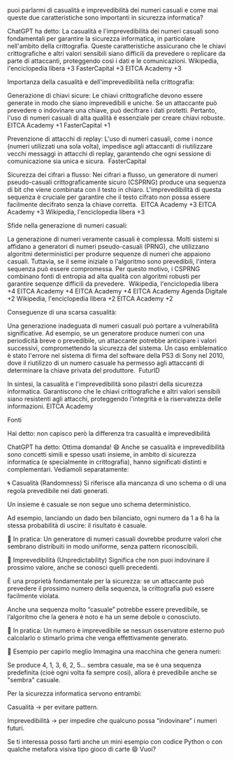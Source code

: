 puoi parlarmi di casualità e imprevedibilità dei numeri casuali e come mai queste due caratteristiche sono importanti in sicurezza informatica? 


ChatGPT ha detto:
​La casualità e l'imprevedibilità dei numeri casuali sono fondamentali per garantire la sicurezza informatica, in particolare nell'ambito della crittografia. Queste caratteristiche assicurano che le chiavi crittografiche e altri valori sensibili siano difficili da prevedere o replicare da parte di attaccanti, proteggendo così i dati e le comunicazioni.​
Wikipedia, l'enciclopedia libera
+3
FasterCapital
+3
EITCA Academy
+3

Importanza della casualità e dell'imprevedibilità nella crittografia:

Generazione di chiavi sicure: Le chiavi crittografiche devono essere generate in modo che siano imprevedibili e uniche. Se un attaccante può prevedere o indovinare una chiave, può decifrare i dati protetti. Pertanto, l'uso di numeri casuali di alta qualità è essenziale per creare chiavi robuste. ​
EITCA Academy
+1
FasterCapital
+1

Prevenzione di attacchi di replay: L'uso di numeri casuali, come i nonce (numeri utilizzati una sola volta), impedisce agli attaccanti di riutilizzare vecchi messaggi in attacchi di replay, garantendo che ogni sessione di comunicazione sia unica e sicura. ​
FasterCapital

Sicurezza dei cifrari a flusso: Nei cifrari a flusso, un generatore di numeri pseudo-casuali crittograficamente sicuro (CSPRNG) produce una sequenza di bit che viene combinata con il testo in chiaro. L'imprevedibilità di questa sequenza è cruciale per garantire che il testo cifrato non possa essere facilmente decifrato senza la chiave corretta. ​
EITCA Academy
+3
EITCA Academy
+3
Wikipedia, l'enciclopedia libera
+3

Sfide nella generazione di numeri casuali:

La generazione di numeri veramente casuali è complessa. Molti sistemi si affidano a generatori di numeri pseudo-casuali (PRNG), che utilizzano algoritmi deterministici per produrre sequenze di numeri che appaiono casuali. Tuttavia, se il seme iniziale o l'algoritmo sono prevedibili, l'intera sequenza può essere compromessa. Per questo motivo, i CSPRNG combinano fonti di entropia ad alta qualità con algoritmi robusti per garantire sequenze difficili da prevedere. ​
Wikipedia, l'enciclopedia libera
+4
EITCA Academy
+4
EITCA Academy
+4
EITCA Academy
Agenda Digitale
+2
Wikipedia, l'enciclopedia libera
+2
EITCA Academy
+2

Conseguenze di una scarsa casualità:

Una generazione inadeguata di numeri casuali può portare a vulnerabilità significative. Ad esempio, se un generatore produce numeri con una periodicità breve o prevedibile, un attaccante potrebbe anticipare i valori successivi, compromettendo la sicurezza del sistema. Un caso emblematico è stato l'errore nel sistema di firma del software della PS3 di Sony nel 2010, dove il riutilizzo di un numero casuale ha permesso agli attaccanti di determinare la chiave privata del produttore. ​
FuturID

In sintesi, la casualità e l'imprevedibilità sono pilastri della sicurezza informatica. Garantiscono che le chiavi crittografiche e altri valori sensibili siano resistenti agli attacchi, proteggendo l'integrità e la riservatezza delle informazioni.​
EITCA Academy







Fonti






Hai detto:
non capisco però la differenza tra casualità e imprevedibilità 


ChatGPT ha detto:
Ottima domanda! 😄 Anche se casualità e imprevedibilità sono concetti simili e spesso usati insieme, in ambito di sicurezza informatica (e specialmente in crittografia), hanno significati distinti e complementari. Vediamoli separatamente:

🌀 Casualità (Randomness)
Si riferisce alla mancanza di uno schema o di una regola prevedibile nei dati generati.

Un insieme è casuale se non segue uno schema deterministico.

Ad esempio, lanciando un dado ben bilanciato, ogni numero da 1 a 6 ha la stessa probabilità di uscire: il risultato è casuale.

🔹 In pratica: Un generatore di numeri casuali dovrebbe produrre valori che sembrano distribuiti in modo uniforme, senza pattern riconoscibili.

🔐 Imprevedibilità (Unpredictability)
Significa che non puoi indovinare il prossimo valore, anche se conosci quelli precedenti.

È una proprietà fondamentale per la sicurezza: se un attaccante può prevedere il prossimo numero della sequenza, la crittografia può essere facilmente violata.

Anche una sequenza molto “casuale” potrebbe essere prevedibile, se l’algoritmo che la genera è noto e ha un seme debole o conosciuto.

🔹 In pratica: Un numero è imprevedibile se nessun osservatore esterno può calcolarlo o stimarlo prima che venga effettivamente generato.

🎯 Esempio per capirlo meglio
Immagina una macchina che genera numeri:

Se produce 4, 1, 3, 6, 2, 5... sembra casuale, ma se è una sequenza predefinita (cioè ogni volta fa sempre così), allora è prevedibile anche se "sembra" casuale.

Per la sicurezza informatica servono entrambi:

Casualità → per evitare pattern.

Imprevedibilità → per impedire che qualcuno possa “indovinare” i numeri futuri.

Se ti interessa posso farti anche un mini esempio con codice Python o con qualche metafora visiva tipo gioco di carte 😄 Vuoi?








